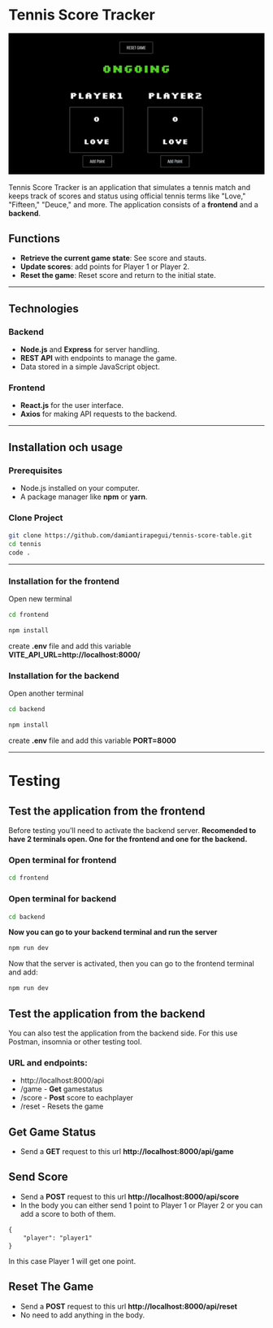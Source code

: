# Tennis Score Tracker

![Tennis-Score-Board](/frontend/public/Printscreen.png)

Tennis Score Tracker is an application that simulates a tennis match and keeps track of scores and status using official tennis terms like "Love," "Fifteen," "Deuce," and more. The application consists of a **frontend** and a **backend**.

## Functions

- **Retrieve the current game state**: See score and stauts.
- **Update scores**: add points for Player 1 or Player 2.
- **Reset the game**: Reset score and return to the initial state.

---

## Technologies

### Backend

- **Node.js** and **Express** for server handling.
- **REST API** with endpoints to manage the game.
- Data stored in a simple JavaScript object.

### Frontend

- **React.js** for the user interface.
- **Axios** for making API requests to the backend.

---

## Installation och usage

### Prerequisites

- Node.js installed on your computer.
- A package manager like **npm** or **yarn**.

### Clone Project

```bash
git clone https://github.com/damiantirapegui/tennis-score-table.git
cd tennis
code .
```

---

### Installation for the frontend

Open new terminal

```bash
cd frontend
```

```bash
npm install
```

create **.env** file and add this variable **VITE_API_URL=http://localhost:8000/**

### Installation for the backend

Open another terminal

```bash
cd backend
```

```bash
npm install
```

create **.env** file and add this variable **PORT=8000**

---

# Testing

## Test the application from the frontend

Before testing you'll need to activate the backend server.
**Recomended to have 2 terminals open. One for the frontend and one for the backend.**

### Open terminal for frontend

```bash
cd frontend
```

### Open terminal for backend

```bash
cd backend
```

**Now you can go to your backend terminal and run the server**

```bash
npm run dev
```

Now that the server is activated, then you can go to the frontend terminal and add:

```bash
npm run dev
```

## Test the application from the backend

You can also test the application from the backend side. For this use Postman, insomnia or other testing tool.

### URL and endpoints:

- http://localhost:8000/api
- /game - **Get** gamestatus
- /score - **Post** score to eachplayer
- /reset - Resets the game

## Get Game Status

- Send a **GET** request to this url **http://localhost:8000/api/game**

## Send Score

- Send a **POST** request to this url **http://localhost:8000/api/score**
- In the body you can either send 1 point to Player 1 or Player 2 or you can add a score to both of them.

```body
{
    "player": "player1"
}
```

In this case Player 1 will get one point.

## Reset The Game

- Send a **POST** request to this url **http://localhost:8000/api/reset**
- No need to add anything in the body.
